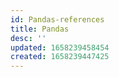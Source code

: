 ```yaml
---
id: Pandas-references
title: Pandas
desc: ''
updated: 1658239458454
created: 1658239447425
---
```




